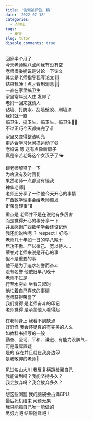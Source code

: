 ```yaml
---
title: '偷懒被抓包，糗'
date: '2022-07-18'
categories:
  - 人物志
tags:
  - 秦导
slug: tutor
disable_comments: true
---
```


回家半个月了  
今天老师晚八点问我有没有空   
老师很委婉说是讨论一下论文     
其实是老师指导我写论文🤦‍♀️     
结果我晚十点才看到消息🤦‍♀️   
一直在家里搞卫生  
家里常年没人住 发霉了  
老妈一回来就请人  
钻墙、打防水、刮墙壁胶、刷墙漆  
我妈就一直  
搞卫生、搞卫生、搞卫生、搞卫生🤦‍♀️  
不过正巧今天都搞完了✌️  
家里又变得整洁明亮  
更适合学习休闲搞运动了😄  
老妈说 嗯 这有点像新房子  
真是辛苦老妈这个女汉子了🌤   

跟老师解释了一下   
为啥没有及时回复  
果然老师一点都没有怪我  
神仙老师🎉  
老师还分享了一件他今天开心的事情  
广西数学理事会给老师颁发  
🎖“荣誉理事”🎖   
重点是 老师并不是在说他有多厉害  
而是觉得开心的事分享一下  
并且感谢广西数学学会还惦记他  
我还能说啥呢 ？ respect！好吗！  
老师几十年如一日的早八晚十  
居功不傲、严以律己、宽以待人…  
荣誉对老师来说是开心的事  
但不是重要的事  
他不是为了追求名誉而奋斗  
没有名誉 他依旧早八晚十  
老师不过是  
行至水穷处 坐看云起时  
他忙着自己喜欢的事情   
老师获得荣誉了  
我们觉得 是老师奋斗的印记   
老师觉得 是承蒙他人看得起  

在老师身上 我看不到缺点   
好奇怪 我会怀疑真的有完美的人么  
如教科书描写的一般  
勤奋、坚韧、平和、谦逊、有能力没脾气…   
可是毋庸置疑   
是的 存在并且就在我身边🙀  
是我敬仰的老师💐  

见过名山大川 我反复横跳检阅自己   
我能做到吗？我能坚持多久？  
我会放弃吗？我会放弃多久？  
…  
想这些问题 我的脑袋会占满CPU  
最后死机结束 问题无果  
我只能抓自己唯一能做的  
尽努力吧 结果随缘吧！  